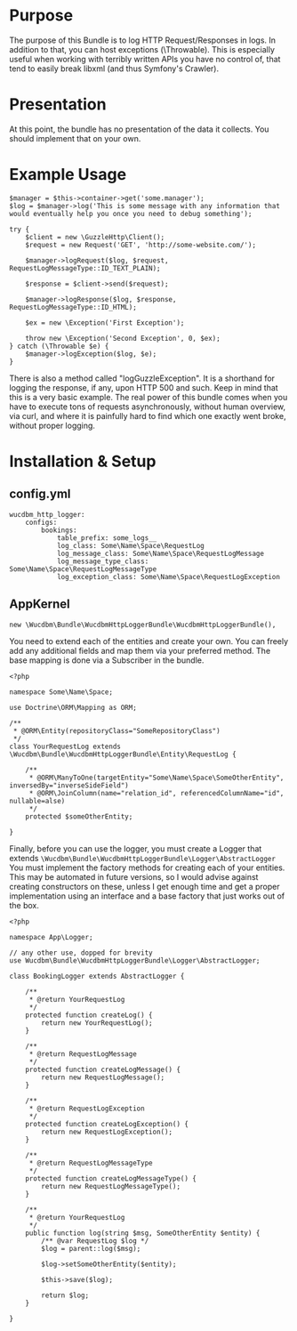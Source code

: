 # Purpose

The purpose of this Bundle is to log HTTP Request/Responses in logs.
In addition to that, you can host exceptions (\Throwable). 
This is especially useful when working with terribly written APIs you have no control of, that tend to easily break libxml (and thus Symfony's Crawler).

# Presentation

At this point, the bundle has no presentation of the data it collects.
You should implement that on your own.

# Example Usage

```
$manager = $this->container->get('some.manager');
$log = $manager->log('This is some message with any information that would eventually help you once you need to debug something');

try {
    $client = new \GuzzleHttp\Client();
    $request = new Request('GET', 'http://some-website.com/');

    $manager->logRequest($log, $request, RequestLogMessageType::ID_TEXT_PLAIN);

    $response = $client->send($request);

    $manager->logResponse($log, $response, RequestLogMessageType::ID_HTML);

    $ex = new \Exception('First Exception');

    throw new \Exception('Second Exception', 0, $ex);
} catch (\Throwable $e) {
    $manager->logException($log, $e);
}
```

There is also a method called "logGuzzleException". It is a shorthand for logging the response, if any, upon HTTP 500 and such.
Keep in mind that this is a very basic example. The real power of this bundle comes when you have to execute tons of requests asynchronously, without human overview, via curl, and where it is painfully hard to find which one exactly went broke, without proper logging.

# Installation & Setup

## config.yml

```
wucdbm_http_logger:
    configs:
        bookings:
            table_prefix: some_logs__
            log_class: Some\Name\Space\RequestLog
            log_message_class: Some\Name\Space\RequestLogMessage
            log_message_type_class: Some\Name\Space\RequestLogMessageType
            log_exception_class: Some\Name\Space\RequestLogException
```
            
## AppKernel

```
new \Wucdbm\Bundle\WucdbmHttpLoggerBundle\WucdbmHttpLoggerBundle(),
```

You need to extend each of the entities and create your own. 
You can freely add any additional fields and map them via your preferred method. 
The base mapping is done via a Subscriber in the bundle.

```
<?php

namespace Some\Name\Space;

use Doctrine\ORM\Mapping as ORM;

/**
 * @ORM\Entity(repositoryClass="SomeRepositoryClass")
 */
class YourRequestLog extends \Wucdbm\Bundle\WucdbmHttpLoggerBundle\Entity\RequestLog {

    /**
     * @ORM\ManyToOne(targetEntity="Some\Name\Space\SomeOtherEntity", inversedBy="inverseSideField")
     * @ORM\JoinColumn(name="relation_id", referencedColumnName="id", nullable=alse)
     */
    protected $someOtherEntity;
    
}    
```

Finally, before you can use the logger, you must create a Logger that extends `\Wucdbm\Bundle\WucdbmHttpLoggerBundle\Logger\AbstractLogger`
You must implement the factory methods for creating each of your entities. 
This may be automated in future versions, so I would advise against creating constructors on these, unless I get enough time and get a proper implementation using an interface and a base factory that just works out of the box.


```
<?php

namespace App\Logger;

// any other use, dopped for brevity
use Wucdbm\Bundle\WucdbmHttpLoggerBundle\Logger\AbstractLogger;

class BookingLogger extends AbstractLogger {

    /**
     * @return YourRequestLog
     */
    protected function createLog() {
        return new YourRequestLog();
    }

    /**
     * @return RequestLogMessage
     */
    protected function createLogMessage() {
        return new RequestLogMessage();
    }

    /**
     * @return RequestLogException
     */
    protected function createLogException() {
        return new RequestLogException();
    }

    /**
     * @return RequestLogMessageType
     */
    protected function createLogMessageType() {
        return new RequestLogMessageType();
    }

    /**
     * @return YourRequestLog
     */
    public function log(string $msg, SomeOtherEntity $entity) {
        /** @var RequestLog $log */
        $log = parent::log($msg);
        
        $log->setSomeOtherEntity($entity);

        $this->save($log);

        return $log;
    }

}
```